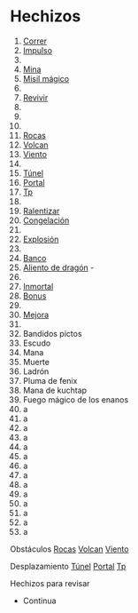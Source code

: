 # Hechizos

1.  [Correr](Hechizos/Correr)
2. [Impulso](Hechizos/Impulso)
3. 
4. [Mina](Hechizos/Mina)
5. [Misil mágico](Hechizos/Misil_magico)
6. 
7. [Revivir](Revivir.md)
8. 
9. 
10. 
11. [Rocas](Hechizos/Rocas.md)
12. [Volcan](Hechizos/Volcan.md)
13. [Viento](Hechizos/Viento.md)
14. 
15. [Túnel](Hechizos/Tunel.md)
16. [Portal](Hechizos/Portal.md)
17. [Tp](Hechizos/Tp.md)
18. 
19. [Ralentizar](Hechizos/Ralentizar.md)
20. [Congelación](congelacion.md)
21. 
22. [Explosión](Hechizos/Explosión.md)
23. 
24. [Banco](Hechizos/Banco)
25. [Aliento de dragón](Hechizos/Aliento_de_dragon.md) -
26. 
27. [Inmortal](Hechizos/Inmortal.md)
28. [Bonus](Hechizos/Bonus.md)
29. 
30. [Mejora](Hechizos/Mejora.md)
31. 
32. Bandidos pictos
33. Escudo 
34. Mana 
35. Muerte 
36. Ladrón
37. Pluma de fenix
38. Mana de kuchtap
39. Fuego mágico de los enanos
40. a
41. a
42. a
43. a
44. a
45. a
46. a
47. a
48. a
49. a
50. a
51. a
52. a
53. a



Obstáculos
[Rocas](Hechizos/Rocas.md)
[Volcan](Hechizos/Volcan.md)
[Viento](Hechizos/Viento.md)


Desplazamiento
[Túnel](Hechizos/Tunel.md)
[Portal](Hechizos/Portal.md)
[Tp](Hechizos/Tp.md)





Hechizos para revisar 
- Continua 


<!--
Para que sirven lo hechizos?

Los hechizos sirven para que el juego sea menos predecible, mas caótico. De esa forma, el juego es mas divertido por que la estrategia se forma en función de los hechizos que al estar disponibles para todos, hay prisa por activarlo antes que el resto.

Siempre puedes hacer los tuyos propios y ponerlos en GitHub para toda la comunidad.
-->